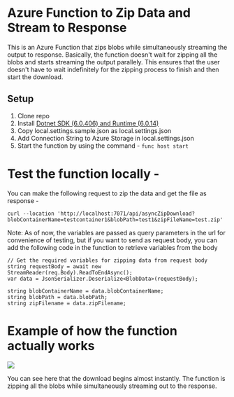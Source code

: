 # Azure Function to Zip Data and Stream to Response

This is an Azure Function that zips blobs while simultaneously streaming the output to response.
Basically, the function doesn't wait for zipping all the blobs and starts streaming the output parallely.
This ensures that the user doesn't have to wait indefinitely for the zipping process to finish and then start the download.

## Setup

1. Clone repo
2. Install [Dotnet SDK (6.0.406) and Runtime (6.0.14)](https://dotnet.microsoft.com/en-us/download/dotnet/6.0)
3. Copy local.settings.sample.json as local.settings.json
3. Add Connection String to Azure Storage in local.settings.json
3. Start the function by using the command - `func host start`

# Test the function locally - 

You can make the following request to zip the data and get the file as response - 
```
curl --location 'http://localhost:7071/api/asyncZipDownload?blobContainerName=testcontainer1&blobPath=test1&zipFileName=test.zip'
```

Note: As of now, the variables are passed as query parameters in the url for convenience of testing, but if you want to send as request body, you can add the following code in the function to retrieve variables from the body
```
// Get the required variables for zipping data from request body
string requestBody = await new StreamReader(req.Body).ReadToEndAsync();
var data = JsonSerializer.Deserialize<BlobData>(requestBody);

string blobContainerName = data.blobContainerName;
string blobPath = data.blobPath;
string zipFilename = data.zipFilename;
```

# Example of how the function actually works

<img src="./public/zipSampelDownload.gif"></img>

You can see here that the download begins almost instantly. The function is zipping all the blobs while simultaneously streaming out to the response.
